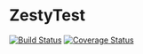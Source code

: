 # ZestyTest
[![Build Status](https://app.travis-ci.com/khalid-salad/ZestyTest.svg?branch=main)](https://app.travis-ci.com/khalid-salad/ZestyTest)
[![Coverage Status](https://coveralls.io/repos/github/khalid-salad/ZestyTest/badge.svg?branch=main)](https://coveralls.io/github/khalid-salad/ZestyTest?branch=main)
